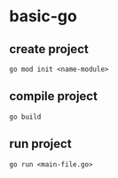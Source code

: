 # basic-go

## create project
```
go mod init <name-module>
```

## compile project
```
go build
```

## run project
```
go run <main-file.go>
```
